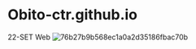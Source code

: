 # Obito-ctr.github.io
22-SET Web
![76b27b9b568ec1a0a2d35186fbac70b](https://user-images.githubusercontent.com/120447911/207258377-8fc736a3-b47b-45ca-9ae9-1762990b9964.jpg)
